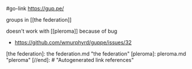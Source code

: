 #go-link https://gup.pe/

groups in [[the federation]]

doesn't work with [[pleroma]] because of bug
-	https://github.com/wmurphyrd/guppe/issues/32

[//begin]: # "Autogenerated link references for markdown compatibility"
[the federation]: the federation.md "the federation"
[pleroma]: pleroma.md "pleroma"
[//end]: # "Autogenerated link references"